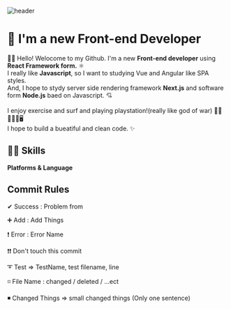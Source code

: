 ![header](https://capsule-render.vercel.app/api?type=waving&color=gradient&height=200&section=header&text=Hello%20Eunsu%20World!&fontSize=60&animation=fadeIn)

# 💎 I'm a new Front-end Developer

🖐🏻 Hello! Welocome to my Github. 
I'm a new **Front-end developer** using **React Framework form.** ⚛️ <br />
I really like **Javascript**, so I want to studying Vue and Angular like SPA styles. <br />
And, I hope to  stydy server side rendering framework **Next.js** and  software form **Node.js** baed on Javascript. 💘 <br /> 
<br />
I enjoy exercise and surf and playing playstation!(really like god of war) 💪🏻🏄🏻‍♀️🖥 <br />
I hope to build a bueatiful and clean code. ✨ <br />

## 💪🏻 Skills
**Platforms & Language**

## Commit Rules


✔ Success : Problem from

➕ Add : Add Things

❗ Error : Error Name

❗❗ Don't touch this commit

➰ Test => TestName, test filename, line

◽ File Name : changed / deleted / ...ect

◾ Changed Things => small changed things (Only one sentence)
